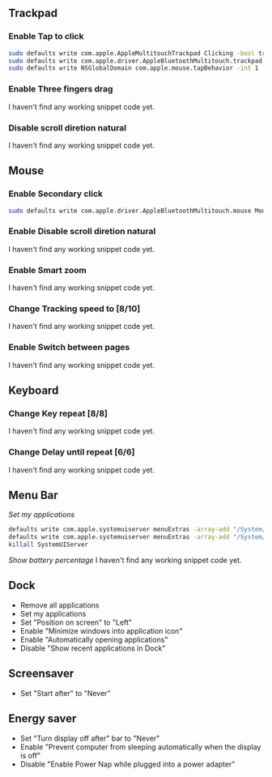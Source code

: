 ## Trackpad

### Enable Tap to click
```bash
sudo defaults write com.apple.AppleMultitouchTrackpad Clicking -bool true
sudo defaults write com.apple.driver.AppleBluetoothMultitouch.trackpad Clicking -bool true
sudo defaults write NSGlobalDomain com.apple.mouse.tapBehavior -int 1
```

### Enable Three fingers drag
I haven't find any working snippet code yet.

### Disable scroll diretion natural
I haven't find any working snippet code yet.

## Mouse

### Enable Secondary click
```bash
sudo defaults write com.apple.driver.AppleBluetoothMultitouch.mouse MouseButtonMode TwoButton
```

### Enable Disable scroll diretion natural
I haven't find any working snippet code yet.

### Enable Smart zoom
I haven't find any working snippet code yet.

### Change Tracking speed to [8/10]
I haven't find any working snippet code yet.

### Enable Switch between pages
I haven't find any working snippet code yet.

## Keyboard

### Change Key repeat [8/8]
I haven't find any working snippet code yet.

### Change Delay until repeat [6/6]
I haven't find any working snippet code yet.

## Menu Bar
*Set my applications*
```bash
defaults write com.apple.systemuiserver menuExtras -array-add "/System/Library/CoreServices/Menu Extras/Volume.menu"
defaults write com.apple.systemuiserver menuExtras -array-add "/System/Library/CoreServices/Menu Extras/Bluetooth.menu"
killall SystemUIServer
```

*Show battery percentage*
I haven't find any working snippet code yet.

## Dock
- Remove all applications
- Set my applications
- Set "Position on screen" to "Left"
- Enable "Minimize windows into application icon"
- Enable "Automatically opening applications"
- Disable "Show recent applications in Dock"

## Screensaver
- Set "Start after" to "Never"

## Energy saver
- Set "Turn display off after" bar to "Never"
- Enable "Prevent computer from sleeping automatically when the display is off"
- Disable "Enable Power Nap while plugged into a power adapter"
